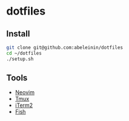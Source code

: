 # dotfiles

## Install

```bash
git clone git@github.com:abeleinin/dotfiles
cd ~/dotfiles
./setup.sh
```

## Tools

- [Neovim](https://neovim.io/)
- [Tmux](https://en.wikipedia.org/wiki/Tmux)
- [iTerm2](https://iterm2.com/downloads.html)
- [Fish](https://fishshell.com/)

